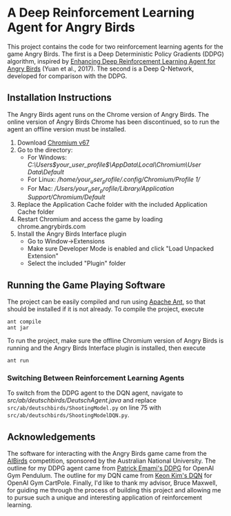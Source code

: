 # A Deep Reinforcement Learning Agent for Angry Birds
This project contains the code for two reinforcement learning agents for the game Angry Birds. The first is a Deep Deterministic Policy Gradients (DDPG) algorithm, inspired by [Enhancing Deep Reinforcement Learning Agent for Angry Birds](https://aibirds.org/2017/aibirds_BNU.pdf) (Yuan et al., 2017). The second is a Deep Q-Network, developed for comparison with the DDPG.
## Installation Instructions
The Angry Birds agent runs on the Chrome version of Angry Birds. The online version of Angry Birds Chrome has been discontinued, so to run the agent an offline version must be installed. 
1. Download [Chromium v67](https://www.chromium.org/getting-involved/download-chromium)
2. Go to the directory:
   - For Windows: *C:\\Users\$your_user_profile$\AppData\Local\Chromium\User Data\Default*
   - For Linux: */home/$your_user_profile$/.config/Chromium/Profile 1/*
   - For Mac: */Users/$your_user_profile$/Library/Application Support/Chromium/Default*
3. Replace the Application Cache folder with the included Application Cache folder 
4. Restart Chromium and access the game by loading chrome.angrybirds.com
5. Install the Angry Birds Interface plugin
   - Go to Window->Extensions
   - Make sure Developer Mode is enabled and click "Load Unpacked Extension"
   - Select the included "Plugin" folder

## Running the Game Playing Software
The project can be easily compiled and run using [Apache Ant](https://ant.apache.org/), so that should be installed if it is not already. To compile the project, execute
```
ant compile
ant jar
```
To run the project, make sure the offline Chromium version of Angry Birds is running and the Angry Birds Interface plugin is installed, then execute
```
ant run
```
### Switching Between Reinforcement Learning Agents
To switch from the DDPG agent to the DQN agent, navigate to *src/ab/deutschbirds/DeutschAgent.java* and replace `src/ab/deutschbirds/ShootingModel.py` on line 75 with `src/ab/deutschbirds/ShootingModelDQN.py`.

## Acknowledgements
The software for interacting with the Angry Birds game came from the [AIBirds](https://aibirds.org/) competition, sponsored by the Australian National University. The outline for my DDPG agent came from [Patrick Emami's DDPG](https://pemami4911.github.io/blog/2016/08/21/ddpg-rl.html) for OpenAI Gym Pendulum. The outline for my DQN came from [Keon Kim's DQN](https://github.com/keon/deep-q-learning) for OpenAI Gym CartPole.
Finally, I'd like to thank my advisor, Bruce Maxwell, for guiding me through the process of building this project and allowing me to pursue such a unique and interesting application of reinforcement learning.
